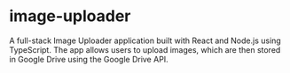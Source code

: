 # image-uploader
A full-stack Image Uploader application built with React and Node.js using TypeScript. The app allows users to upload images, which are then stored in Google Drive using the Google Drive API.

